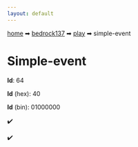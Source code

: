 ```yaml
---
layout: default
---
```


[home](/) ➡ [bedrock137](/protocol/bedrock137) ➡ [play](/protocol/bedrock137/play) ➡ simple-event

# Simple-event

**Id**: 64

**Id** (hex): 40

**Id** (bin): 01000000

✔️

✔️

